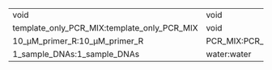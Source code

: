 ||||
|----|----|----|
|void|void|empty_tube:empty_tube|
|template_only_PCR_MIX:template_only_PCR_MIX|void|void|
|10_μM_primer_R:10_μM_primer_R|PCR_MIX:PCR_MIX|96_well_PCR_plate:96_well_PCR_plate|
|1_sample_DNAs:1_sample_DNAs|water:water|10_μM_primer_F:10_μM_primer_F|
